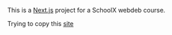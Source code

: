 This is a [Next.js](https://nextjs.org/) project for a SchoolX webdeb course.

Trying to copy this [site](https://www.figma.com/file/fozeN7VsD3gAJZR4o9T4S1/SchoolX-WebDev-Project?type=design&node-id=0-1&mode=design&t=p19q21ATN8q8FWCj-0)
